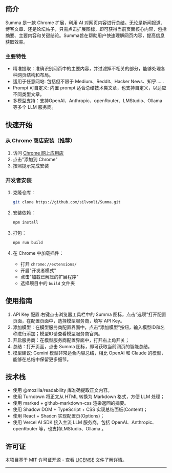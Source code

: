 ## 简介

Summa 是一款 Chrome 扩展，利用 AI 对网页内容进行总结。无论是新闻报道、博客文章、还是论坛帖子，只需点击扩展图标，即可获得当前页面核心内容，包括摘要、主要内容和关键结论。Summa旨在帮助用户快速理解网页内容，提高信息获取效率。

### 主要特性

- 精准提取：准确识别网页中的主要内容，并过滤掉不相关的部分，能够处理各种网页结构和布局。
- 适用于任意网站: 包括但不限于 Medium、Reddit、Hacker News、知乎......
- Prompt 可自定义: 内置 prompt 适合总结技术类文章，也支持自定义，以适应不同类型文章。
- 多模型支持：支持OpenAI、Anthropic、openRouter、LMStudio、Ollama 等多个 LLM 服务商。

## 快速开始

### 从 Chrome 商店安装（推荐）

1. 访问 [Chrome 网上应用店](https://chromewebstore.google.com/detail/summa/ifpcledicmpicocmaggfkegiighkdeog)
2. 点击"添加到 Chrome"
3. 按照提示完成安装

### 开发者安装

1. 克隆仓库：
   ```bash
   git clone https://github.com/silvonli/Summa.git
   ```

2. 安装依赖：
   ```bash
   npm install
   ```

3. 打包：
   ```bash
   npm run build
   ```

4. 在 Chrome 中加载插件：
   - 打开 `chrome://extensions/`
   - 开启"开发者模式"
   - 点击"加载已解压的扩展程序"
   - 选择项目中的 `build` 文件夹

## 使用指南

1. API Key 配置:右键点击浏览器工具栏中的 Summa 图标，点击“选项”打开配置页面，在配置页面中，选择模型服务商，填写 API Key。
2. 添加模型：在模型服务商配置界面中，点击“添加模型”按钮，输入模型ID和名称进行添加；模型ID请查看模型服务商官网。
3. 开启服务商：在模型服务商配置界面中，打开右上角开关； 
4. 总结：打开页面，点击 Summa 图标，即可获取当前网页的智能总结。
5. 模型建议: Gemini 模型非常适合内容总结，相比 OpenAI 和 Claude 的模型，能够在总结中保留更多细节。


## 技术栈
- 使用 @mozilla/readability 库准确提取正文内容。
- 使用 Turndown 将正文从 HTML 转换为 Markdown 格式，方便 LLM 处理；
- 使用 marked + github-markdown-css 渲染返回的摘要。
- 使用 Shadow DOM + TypeScript + CSS 实现总结面板(Content)；
- 使用 React + Shadcn 实现配置页(Options)；
- 使用 Vercel AI SDK 接入主流 LLM 服务商，包括 OpenAI、Anthropic、 openRouter 等，也支持LMStudio、Ollama 。

## 许可证

本项目基于 MIT 许可证开源 - 查看 [LICENSE](./LICENSE) 文件了解详情。


---
